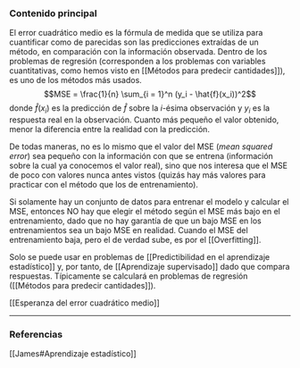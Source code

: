 ### Contenido principal

El error cuadrático medio es la fórmula de medida que se utiliza para cuantificar como de parecidas son las predicciones extraídas de un método, en comparación con la información observada. Dentro de los problemas de regresión (corresponden a los problemas con variables cuantitativas, como hemos visto en [[Métodos para predecir cantidades]]), es uno de los métodos más usados.
$$MSE = \frac{1}{n} \sum_{i = 1}^n (y_i - \hat{f}(x_i))^2$$
donde $\hat{f}(x_i)$ es la predicción de $\hat{f}$ sobre la $i$-ésima observación y $y_i$ es la respuesta real en la observación. Cuanto más pequeño el valor obtenido, menor la diferencia entre la realidad con la predicción.

De todas maneras, no es lo mismo que el valor del MSE (*mean squared error*) sea pequeño con la información con que se entrena (información sobre la cual ya conocemos el valor real), sino que nos interesa que el MSE de poco con valores nunca antes vistos (quizás hay más valores para practicar con el método que los de entrenamiento).

Si solamente hay un conjunto de datos para entrenar el modelo y calcular el MSE, entonces NO hay que elegir el método según el MSE más bajo en el entrenamiento, dado que no hay garantía de que un bajo MSE en los entrenamientos sea un bajo MSE en realidad. Cuando el MSE del entrenamiento baja, pero el de verdad sube, es por el [[Overfitting]].

Solo se puede usar en problemas de [[Predictibilidad en el aprendizaje estadístico]] y, por tanto, de [[Aprendizaje supervisado]] dado que compara respuestas. Típicamente se calculará en problemas de regresión ([[Métodos para predecir cantidades]]).

[[Esperanza del error cuadrático medio]]

--- 
### Referencias
[[James#Aprendizaje estadístico]]
